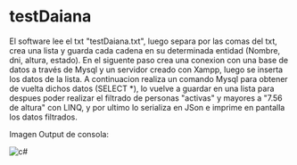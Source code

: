 # testDaiana
El software lee el txt "testDaiana.txt", luego separa por las comas del txt, crea una lista y guarda cada cadena en su determinada entidad (Nombre, dni, altura, estado).
En el siguente paso crea una conexion con una base de datos a través de Mysql y un servidor creado con Xampp, luego se inserta los datos de la lista.
A continuacion realiza un comando Mysql para obtener de vuelta dichos datos (SELECT *), lo vuelve a guardar en una lista para despues poder realizar el filtrado de personas "activas" y mayores a "7.56 de altura" con LINQ, y por ultimo lo serializa en JSon e imprime en pantalla los datos filtrados.

Imagen Output de consola:

![c#](https://user-images.githubusercontent.com/80378795/117054238-45510c00-acf0-11eb-88ed-2b13630a72dc.png)
